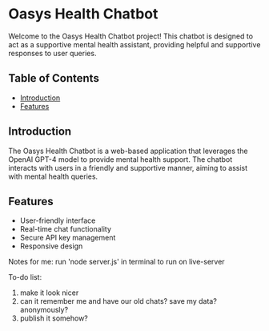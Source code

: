 # Oasys Health Chatbot

Welcome to the Oasys Health Chatbot project! This chatbot is designed to act as a supportive mental health assistant, providing helpful and supportive responses to user queries.

## Table of Contents

- [Introduction](#introduction)
- [Features](#features)

## Introduction

The Oasys Health Chatbot is a web-based application that leverages the OpenAI GPT-4 model to provide mental health support. The chatbot interacts with users in a friendly and supportive manner, aiming to assist with mental health queries.

## Features

- User-friendly interface
- Real-time chat functionality
- Secure API key management
- Responsive design

Notes for me:
run 'node server.js' in terminal to run on live-server

To-do list:

1. make it look nicer
2. can it remember me and have our old chats? save my data? anonymously?
3. publish it somehow?